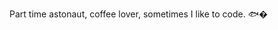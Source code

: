 Part time astonaut, coffee lover, sometimes I like to code. 🐟�

<!---
davidmustea/davidmustea is a ✨ special ✨ repository because its `README.md` (this file) appears on your GitHub profile.
You can click the Preview link to take a look at your changes.
--->
